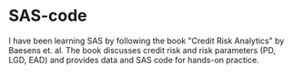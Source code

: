 # SAS-code
I have been learning SAS by following the book "Credit Risk Analytics" by Baesens et. al. The book discusses credit risk and risk parameters (PD, LGD, EAD) and provides data and SAS code for hands-on practice.
